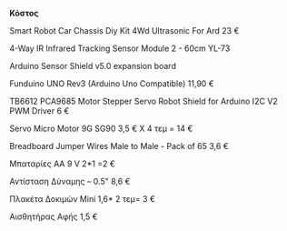 **Κόστος**

Smart Robot Car Chassis Diy Kit 4Wd Ultrasonic For Ard 		                      23 €  

4-Way IR Infrared Tracking Sensor Module 2 - 60cm YL-73

Arduino Sensor Shield v5.0 expansion board

Funduino UNO Rev3 (Arduino Uno Compatible) 	                                   11,90 € 

TB6612 PCA9685 Motor Stepper Servo Robot Shield for Arduino I2C V2 PWM Driver   6  €

Servo Micro Motor 9G SG90                                       3,5 € Χ 4 τεμ = 14 €

Breadboard Jumper Wires Male to Male - Pack of 65		                            3,6 €

Μπαταρίες ΑΑ 9 V                                                            2*1 =2 €

Αντίσταση Δύναμης – 0.5"	                                                      8,6 €

Πλακέτα Δοκιμών Mini 		                                              1,6* 2 τεμ=  3 € 

Αισθητήρας Αφής			                                                              1,5 €
